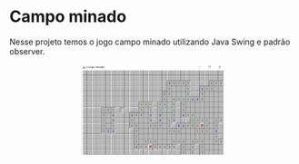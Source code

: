 # Campo minado

Nesse projeto temos o jogo campo minado utilizando Java Swing e padrão observer.

<p align="center">
  <img src="images/campo-minado.png" width="50%"/>
</p>

